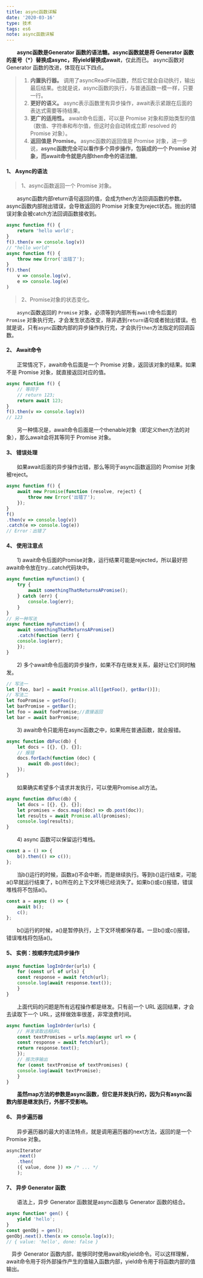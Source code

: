 ```yaml
---
title: async函数详解
date: '2020-03-16'
type: 技术
tags: es6
note: async函数详解
---
```


&#8195;&#8195;**async函数是Generator 函数的语法糖。async函数就是将 Generator 函数的星号（*）替换成async，将yield替换成await**，仅此而已。
async函数对 Generator 函数的改进，体现在以下四点。

>1)	**内置执行器。**
调用了asyncReadFile函数，然后它就会自动执行，输出最后结果。也就是说，async函数的执行，与普通函数一模一样，只要一行。
>2)	**更好的语义。**
async表示函数里有异步操作，await表示紧跟在后面的表达式需要等待结果。
>3)	**更广的适用性。**
await命令后面，可以是 Promise 对象和原始类型的值（数值、字符串和布尔值，但这时会自动转成立即 resolved 的 Promise 对象）。
>4)	**返回值是 Promise。**
async函数的返回值是 Promise 对象，进一步说，**async函数完全可以看作多个异步操作，包装成的一个 Promise 对象，而await命令就是内部then命令的语法糖**。

<h4>1、		Async的语法</h4>

>1、async函数返回一个 Promise 对象。

&#8195;&#8195;async函数内部return语句返回的值，会成为then方法回调函数的参数。async函数内部抛出错误，会导致返回的 Promise 对象变为reject状态。抛出的错误对象会被catch方法回调函数接收到。
```js
async function f() {
    return 'hello world';
}
f().then(v => console.log(v))
// "hello world"
async function f() {
    throw new Error('出错了');
}
f().then(
    v => console.log(v),
    e => console.log(e)
)
```
>2、Promise对象的状态变化。 

&#8195;&#8195;`async`函数返回的 `Promise` 对象，必须等到内部所有`await`命令后面的 `Promise` 对象执行完，才会发生状态改变，除非遇到`return`语句或者抛出错误。也就是说，只有`async`函数内部的异步操作执行完，才会执行`then`方法指定的回调函数。

<h4>2、	Await命令</h4>

&#8195;&#8195;正常情况下，await命令后面是一个 Promise 对象，返回该对象的结果。如果不是 Promise 对象，就直接返回对应的值。
```js
async function f() {
    // 等同于
    // return 123;
    return await 123;
}
f().then(v => console.log(v))
// 123
```       
&#8195;&#8195;另一种情况是，await命令后面是一个thenable对象（即定义then方法的对象），那么await会将其等同于 Promise 对象。

<h4>3、	错误处理</h4>

&#8195;&#8195;如果await后面的异步操作出错，那么等同于async函数返回的 Promise 对象被reject。
```js
async function f() {
    await new Promise(function (resolve, reject) {
        throw new Error('出错了');
    });
}
f()
.then(v => console.log(v))
.catch(e => console.log(e))
// Error：出错了
```
<h4>4、	使用注意点</h4>

&#8195;&#8195;1)	await命令后面的Promise对象，运行结果可能是rejected，所以最好把await命令放在try...catch代码块中。	
```js
async function myFunction() {
    try {
        await somethingThatReturnsAPromise();
    } catch (err) {
        console.log(err);
    }
}
// 另一种写法
async function myFunction() {
    await somethingThatReturnsAPromise()
    .catch(function (err) {
    console.log(err);
    });
}
```
&#8195;&#8195;2)	多个await命令后面的异步操作，如果不存在继发关系，最好让它们同时触发。
```js
// 写法一
let [foo, bar] = await Promise.all([getFoo(), getBar()]);
// 写法二
let fooPromise = getFoo();
let barPromise = getBar();
let foo = await fooPromise;//直接返回
let bar = await barPromise;
```
&#8195;&#8195;3)	await命令只能用在async函数之中，如果用在普通函数，就会报错。
```js
async function dbFuc(db) {
    let docs = [{}, {}, {}];
    // 报错
    docs.forEach(function (doc) {
        await db.post(doc);
    });
}
```
&#8195;&#8195;如果确实希望多个请求并发执行，可以使用Promise.all方法。
```js
async function dbFuc(db) {
    let docs = [{}, {}, {}];
    let promises = docs.map((doc) => db.post(doc));
    let results = await Promise.all(promises);
    console.log(results);
}
```
&#8195;&#8195;4)	async 函数可以保留运行堆栈。
```js
const a = () => {
    b().then(() => c());
};
```        
&#8195;&#8195;当b()运行的时候，函数a()不会中断，而是继续执行。等到b()运行结束，可能a()早就运行结束了，b()所在的上下文环境已经消失了。如果b()或c()报错，错误堆栈将不包括a()。
```js
const a = async () => {
    await b();
    c();
};
```       
&#8195;&#8195;b()运行的时候，a()是暂停执行，上下文环境都保存着。一旦b()或c()报错，错误堆栈将包括a()。

<h4>5、	实例：按顺序完成异步操作</h4>

```js
async function logInOrder(urls) {
    for (const url of urls) {
    const response = await fetch(url);
    console.log(await response.text());
    }
}
```
&#8195;&#8195;上面代码的问题是所有远程操作都是继发。只有前一个 URL 返回结果，才会去读取下一个 URL，这样做效率很差，非常浪费时间。
```js
async function logInOrder(urls) {
    // 并发读取远程URL
    const textPromises = urls.map(async url => {
    const response = await fetch(url);
    return response.text();
    });
    // 按次序输出
    for (const textPromise of textPromises) {
    console.log(await textPromise);
    }
}
```
&#8195;&#8195;**虽然map方法的参数是async函数，但它是并发执行的，因为只有async函数内部是继发执行，外部不受影响。**

<h4>6、	异步遍历器</h4>

&#8195;&#8195;异步遍历器的最大的语法特点，就是调用遍历器的next方法，返回的是一个 Promise 对象。
```js
asyncIterator
    .next()
    .then(
    ({ value, done }) => /* ... */
    );
```
<h4>7、	异步 Generator 函数</h4>

&#8195;&#8195;语法上，异步 Generator 函数就是async函数与 Generator 函数的结合。
```js
async function* gen() {
    yield 'hello';
}
const genObj = gen();
genObj.next().then(x => console.log(x));
// { value: 'hello', done: false }
```       
&#8195;异步 Generator 函数内部，能够同时使用await和yield命令。可以这样理解，await命令用于将外部操作产生的值输入函数内部，yield命令用于将函数内部的值输出。



